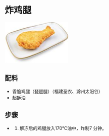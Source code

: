 # 炸鸡腿

![炸鸡腿](../images/炸鸡腿.png)

## 配料

- 香脆鸡腿（琵琶腿）（福建圣农、滁州太阳谷）
- 起酥油

## 步骤

- 1. 解冻后的鸡腿放入170℃油中，炸制7 分钟。

